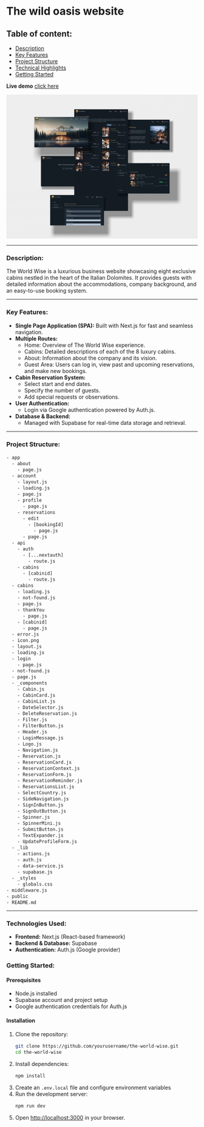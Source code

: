 # **The wild oasis website**

## **Table of content:**

- [Description](#description)
- [Key Features](#key-features)
- [Project Structure](#project-structure)
- [Technical Highlights](#technical-highlights)
- [Getting Started](#getting-started)

**Live demo** [click here]()

![alt text](website_imgs/overview.jpg)

---

### **Description:**

The World Wise is a luxurious business website showcasing eight exclusive cabins nestled in the heart of the Italian Dolomites. It provides guests with detailed information about the accommodations, company background, and an easy-to-use booking system.

---

### **Key Features:**

- **Single Page Application (SPA):** Built with Next.js for fast and seamless navigation.
- **Multiple Routes:**
  - Home: Overview of The World Wise experience.
  - Cabins: Detailed descriptions of each of the 8 luxury cabins.
  - About: Information about the company and its vision.
  - Guest Area: Users can log in, view past and upcoming reservations, and make new bookings.
- **Cabin Reservation System:**
  - Select start and end dates.
  - Specify the number of guests.
  - Add special requests or observations.
- **User Authentication:**
  - Login via Google authentication powered by Auth.js.
- **Database & Backend:**
  - Managed with Supabase for real-time data storage and retrieval.

---

### **Project Structure:**

```
- app
  - about
    - page.js
  - account
    - layout.js
    - loading.js
    - page.js
    - profile
      - page.js
    - reservations
      - edit
        - [bookingId]
          - page.js
      - page.js
  - api
    - auth
      - [...nextauth]
        - route.js
    - cabins
      - [cabinid]
        - route.js
  - cabins
    - loading.js
    - not-found.js
    - page.js
    - thankYou
      - page.js
    - [cabinid]
      - page.js
  - error.js
  - icon.png
  - layout.js
  - loading.js
  - login
    - page.js
  - not-found.js
  - page.js
  - _components
    - Cabin.js
    - CabinCard.js
    - CabinList.js
    - DateSelector.js
    - DeleteReservation.js
    - Filter.js
    - FilterButton.js
    - Header.js
    - LoginMessage.js
    - Logo.js
    - Navigation.js
    - Reservation.js
    - ReservationCard.js
    - ReservationContext.js
    - ReservationForm.js
    - ReservationReminder.js
    - ReservationsList.js
    - SelectCountry.js
    - SideNavigation.js
    - SignInButton.js
    - SignOutButton.js
    - Spinner.js
    - SpinnerMini.js
    - SubmitButton.js
    - TextExpander.js
    - UpdateProfileForm.js
  - _lib
    - actions.js
    - auth.js
    - data-service.js
    - supabase.js
  - _styles
    - globals.css
- middleware.js
- public
- README.md
```

---

### **Technologies Used:**

- **Frontend:** Next.js (React-based framework)
- **Backend & Database:** Supabase
- **Authentication:** Auth.js (Google provider)

### **Getting Started:**

#### Prerequisites

- Node.js installed
- Supabase account and project setup
- Google authentication credentials for Auth.js

#### Installation

1. Clone the repository:
   ```sh
   git clone https://github.com/yourusername/the-world-wise.git
   cd the-world-wise
   ```
2. Install dependencies:
   ```sh
   npm install
   ```
3. Create an `.env.local` file and configure environment variables
4. Run the development server:
   ```sh
   npm run dev
   ```
5. Open [http://localhost:3000](http://localhost:3000) in your browser.
